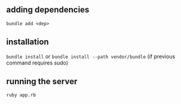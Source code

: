 
## adding dependencies
`bundle add <dep>`

## installation
`bundle install`
or
`bundle install --path vendor/bundle` (if previous command requires sudo)


## running the server
`ruby app.rb`